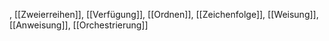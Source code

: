 , [[Zweierreihen]], [[Verfügung]], [[Ordnen]], [[Zeichenfolge]], [[Weisung]], [[Anweisung]], [[Orchestrierung]]